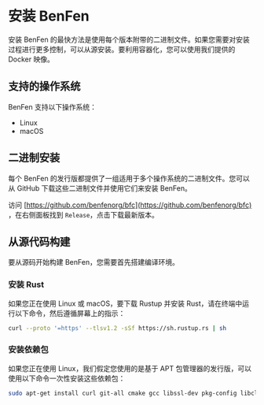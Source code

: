 # 安装 BenFen

安装 BenFen 的最快方法是使用每个版本附带的二进制文件。如果您需要对安装过程进行更多控制，可以从源安装。要利用容器化，您可以使用我们提供的 Docker 映像。

## 支持的操作系统​

BenFen 支持以下操作系统：

- Linux
- macOS

## 二进制安装

每个 BenFen 的发行版都提供了一组适用于多个操作系统的二进制文件。您可以从 GitHub 下载这些二进制文件并使用它们来安装 BenFen。

访问 [https://github.com/benfenorg/bfc](https://github.com/benfenorg/bfc) ，在右侧面板找到 `Release`，点击下载最新版本。

## 从源代码构建

要从源码开始构建 BenFen，您需要首先搭建编译环境。

### 安装 Rust

如果您正在使用 Linux 或 macOS，要下载 Rustup 并安装 Rust，请在终端中运行以下命令，然后遵循屏幕上的指示：

```bash
curl --proto '=https' --tlsv1.2 -sSf https://sh.rustup.rs | sh
```

### 安装依赖包

如果您正在使用 Linux，我们假定您使用的是基于 APT 包管理器的发行版，可以使用以下命令一次性安装这些依赖包：

```bash
sudo apt-get install curl git-all cmake gcc libssl-dev pkg-config libclang-dev libpq-dev build-essential
```
